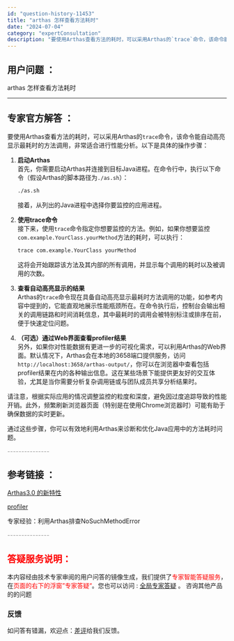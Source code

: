 ```yaml
---
id: "question-history-11453"
title: "arthas 怎样查看方法耗时"
date: "2024-07-04"
category: "expertConsultation"
description: "要使用Arthas查看方法的耗时，可以采用Arthas的`trace`命令，该命令能自动高亮显示最耗时的方法调用，非常适合进行性能分析。以下是具体的操作步骤：1. **启动Arthas**     首先，你需要启动Arthas并连接到目标Java进程。在命令行中，执行以下命令（假设Arthas的脚本"
---
```


## 用户问题 ：

arthas 怎样查看方法耗时

---

## 专家官方解答 ：

要使用Arthas查看方法的耗时，可以采用Arthas的`trace`命令，该命令能自动高亮显示最耗时的方法调用，非常适合进行性能分析。以下是具体的操作步骤：

1. **启动Arthas**  
   首先，你需要启动Arthas并连接到目标Java进程。在命令行中，执行以下命令（假设Arthas的脚本路径为`./as.sh`）：

   ```bash
   ./as.sh
   ```

   接着，从列出的Java进程中选择你要监控的应用进程。

2. **使用trace命令**  
   接下来，使用`trace`命令指定你想要监控的方法。例如，如果你想要监控`com.example.YourClass.yourMethod`方法的耗时，可以执行：

   ```bash
   trace com.example.YourClass yourMethod
   ```

   这将会开始跟踪该方法及其内部的所有调用，并显示每个调用的耗时以及被调用的次数。

3. **查看自动高亮显示的结果**  
   Arthas的`trace`命令现在具备自动高亮显示最耗时方法调用的功能，如参考内容中提到的，它能直观地展示性能瓶颈所在。在命令执行后，控制台会输出相关的调用链路和时间消耗信息，其中最耗时的调用会被特别标注或排序在前，便于快速定位问题。

4. **（可选）通过Web界面查看profiler结果**  
   另外，如果你对性能数据有更进一步的可视化需求，可以利用Arthas的Web界面。默认情况下，Arthas会在本地的3658端口提供服务，访问`http://localhost:3658/arthas-output/`，你可以在浏览器中查看包括profiler结果在内的各种输出信息。这在某些场景下能提供更友好的交互体验，尤其是当你需要分析复杂调用链或与团队成员共享分析结果时。

请注意，根据实际应用的情况调整监控的粒度和深度，避免因过度追踪导致的性能开销。此外，频繁刷新浏览器页面（特别是在使用Chrome浏览器时）可能有助于确保数据的实时更新。

通过这些步骤，你可以有效地利用Arthas来诊断和优化Java应用中的方法耗时问题。

<font color="#949494">---------------</font>

## 参考链接 ：

[Arthas3.0 的新特性](../arthas3.md)

[profiler](../profiler.md)

专家经验：利用Arthas排查NoSuchMethodError

<font color="#949494">---------------</font>

## <font color="#FF0000">答疑服务说明：</font>

本内容经由技术专家审阅的用户问答的镜像生成，我们提供了<font color="#FF0000">专家智能答疑服务</font>，在<font color="#FF0000">页面的右下的浮窗”专家答疑“</font>。您也可以访问 : [全局专家答疑](https://answer.opensource.alibaba.com/docs/intro) 。 咨询其他产品的的问题

### 反馈

如问答有错漏，欢迎点：[差评](https://ai.nacos.io/user/feedbackByEnhancerGradePOJOID?enhancerGradePOJOId=16047)给我们反馈。
